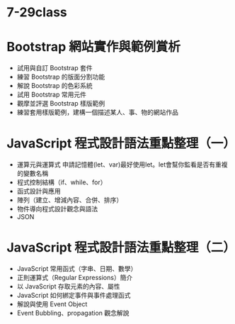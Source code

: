# 7-29class
# Bootstrap 網站實作與範例賞析 
  - 試用與自訂 Bootstrap 套件 
  - 練習 Bootstrap 的版面分割功能 
  - 解說 Bootstrap 的色彩系統 
  - 試用 Bootstrap 常用元件 
  - 觀摩並評選 Bootstrap 樣版範例 
  - 練習套用樣版範例，建構一個描述某人、事、物的網站作品

# JavaScript 程式設計語法重點整理（一）
  - 運算元與運算式
  申請記憶體(let、var)最好使用let。let會幫你監看是否有重複的變數名稱
  - 程式控制結構（if、while、for）
  - 函式設計與應用
  - 陣列（建立、增減內容、合併、排序）
  - 物件導向程式設計觀念與語法
  - JSON

# JavaScript 程式設計語法重點整理（二）
  - JavaScript 常用函式（字串、日期、數學）
  - 正則運算式（Regular Expressions）簡介
  - 以 JavaScript 存取元素的內容、屬性
  - JavaScript 如何綁定事件與事件處理函式 
  - 解說與使用 Event Object 
  - Event Bubbling、propagation 觀念解說 
